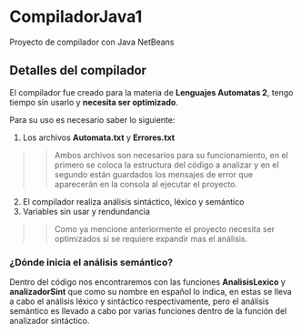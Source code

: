 # CompiladorJava1
Proyecto de compilador con Java NetBeans 

## Detalles del compilador 
<p>
  El compilador fue creado para la materia de <strong>Lenguajes Automatas 2</strong>, tengo tiempo sin usarlo y <strong>necesita ser optimizado</strong>.
  
  Para su uso es necesario saber lo siguiente:
  1) Los archivos <strong>Automata.txt</strong> y <strong>Errores.txt</strong>
  
  >>Ambos archivos son necesarios para su funcionamiento, en el primero se coloca la estructura del código a analizar y en el segundo están guardados los mensajes de error que aparecerán en la consola al ejecutar el proyecto.
  
  2) El compilador realiza análisis sintáctico, léxico y semántico 
  3) Variables sin usar y rendundancia
  >> Como ya mencione anteriormente el proyecto necesita ser optimizados si se requiere expandir mas el análisis.
</p>
 
###   ¿Dónde inicia el análisis semántico?
<p>
Dentro del código nos encontraremos con las funciones <strong>AnalisisLexico</strong> y <strong>analizadorSint</strong> que como su nombre en español lo indica, en estas se lleva a cabo el análisis léxico y sintáctico respectivamente, pero el análisis semántico es llevado a cabo por varias funciones dentro de la función del analizador sintáctico.
</p>
